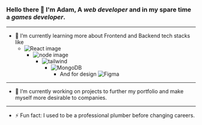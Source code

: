 ### Hello there 👋 I'm Adam, A  _web developer_ and in my spare time a _games developer_.
***

* 🌱 I’m currently learning more about Frontend and Backend tech stacks like
    - ![React image](https://img.shields.io/badge/React-20232A?style=for-the-badge&logo=react&logoColor=61DAFB)
      - ![node image](https://img.shields.io/badge/Node.js-339933?style=for-the-badge&logo=nodedotjs&logoColor=white)
        - ![tailwind](https://img.shields.io/badge/Tailwind_CSS-38B2AC?style=for-the-badge&logo=tailwind-css&logoColor=white)
          - ![MongoDB](https://img.shields.io/badge/MongoDB-4EA94B?style=for-the-badge&logo=mongodb&logoColor=white)
            - And for design ![Figma](https://img.shields.io/badge/Figma-F24E1E?style=for-the-badge&logo=figma&logoColor=white)
***
* 🔭 I’m currently working on projects to further my portfolio and make myself more desirable to companies.
***
* ⚡ Fun fact: I used to be a professional plumber before changing careers.
<!--
**adamclark-12/adamclark-12** is a ✨ _special_ ✨ repository because its `README.md` (this file) appears on your GitHub profile.

Here are some ideas to get you started:

- 🔭 I’m currently working on ...
- 🌱 I’m currently learning ...
- 👯 I’m looking to collaborate on ...
- 🤔 I’m looking for help with ...
- 💬 Ask me about ...
- 📫 How to reach me: ...
- 😄 Pronouns: ...
- ⚡ Fun fact: ...
-->
